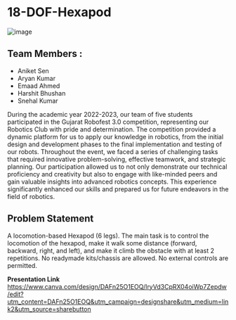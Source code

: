 # 18-DOF-Hexapod

![image](https://github.com/user-attachments/assets/8528939f-723d-46ad-9acc-0aa34cfa1497)

## Team Members :
 - Aniket Sen
 - Aryan Kumar
 - Emaad Ahmed
 - Harshit Bhushan
 - Snehal Kumar 

During the academic year 2022-2023, our team of five students participated in the Gujarat Robofest 3.0 competition, representing our Robotics Club with pride and determination. The competition provided a dynamic platform for us to apply our knowledge in robotics, from the initial design and development phases to the final implementation and testing of our robots. Throughout the event, we faced a series of challenging tasks that required innovative problem-solving, effective teamwork, and strategic planning. Our participation allowed us to not only demonstrate our technical proficiency and creativity but also to engage with like-minded peers and gain valuable insights into advanced robotics concepts. This experience significantly enhanced our skills and prepared us for future endeavors in the field of robotics.

## Problem Statement

A locomotion-based Hexapod (6 legs). The main task is to control the locomotion of the hexapod, make it walk some distance (forward, backward, right, and left), and make it climb the obstacle with at least 2 repetitions. No readymade kits/chassis are allowed. No external controls are permitted.

**Presentation Link**<br>
https://www.canva.com/design/DAFn25O1EOQ/lryVd3CpRX04oiWp7Zepdw/edit?utm_content=DAFn25O1EOQ&utm_campaign=designshare&utm_medium=link2&utm_source=sharebutton
